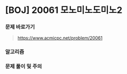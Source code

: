 # [BOJ] 20061 모노미노도미노2

### 문제 바로가기

>  https://www.acmicpc.net/problem/20061

### 알고리즘

> 
>

### 문제 풀이 및 주의

>


